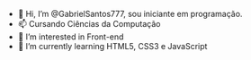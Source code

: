 - 👋 Hi, I’m @GabrielSantos777, sou iniciante em programação.
- 📫 Cursando Ciências da Computação
- 👀 I’m interested in  Front-end
- 🌱 I’m currently learning HTML5, CSS3 e JavaScript


<!---
GabrielSantos777/GabrielSantos777 is a ✨ special ✨ repository because its `README.md` (this file) appears on your GitHub profile.
You can click the Preview link to take a look at your changes.
--->
